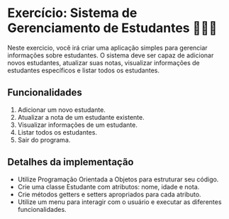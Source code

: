 # Exercício: Sistema de Gerenciamento de Estudantes 👨🏻‍🎓

Neste exercicio, você irá criar uma aplicação simples para gerenciar informações sobre estudantes. O sistema deve ser capaz de adicionar novos estudantes, atualizar suas notas, visualizar informações de estudantes específicos e listar todos os estudantes.

## Funcionalidades
1. Adicionar um novo estudante.
2. Atualizar a nota de um estudante existente.
3. Visualizar informações de um estudante.
4. Listar todos os estudantes.
5. Sair do programa.

## Detalhes da implementação
 -  Utilize Programação Orientada a Objetos para estruturar seu código.
 -  Crie uma classe Estudante com atributos: nome, idade e nota.
 -  Crie métodos getters e setters apropriados para cada atributo.
 -  Utilize um menu para interagir com o usuário e executar as diferentes funcionalidades.

